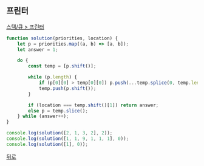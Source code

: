 ## 프린터

[스택/큐 > 프린터](https://programmers.co.kr/learn/courses/30/lessons/42587)

``` js
function solution(priorities, location) {
    let p = priorities.map((a, b) => [a, b]);
    let answer = 1;

    do {
        const temp = [p.shift()];

        while (p.length) {
            if (p[0][0] > temp[0][0]) p.push(...temp.splice(0, temp.length));
            temp.push(p.shift());
        }

        if (location === temp.shift()[1]) return answer;
        else p = temp.slice();
    } while (answer++);
}

console.log(solution([2, 1, 3, 2], 2));
console.log(solution([1, 1, 9, 1, 1, 1], 0));
console.log(solution([1], 0));
```

[뒤로](https://github.com/SeongYongLee/TIL/tree/main/Algorithm/Programmers)